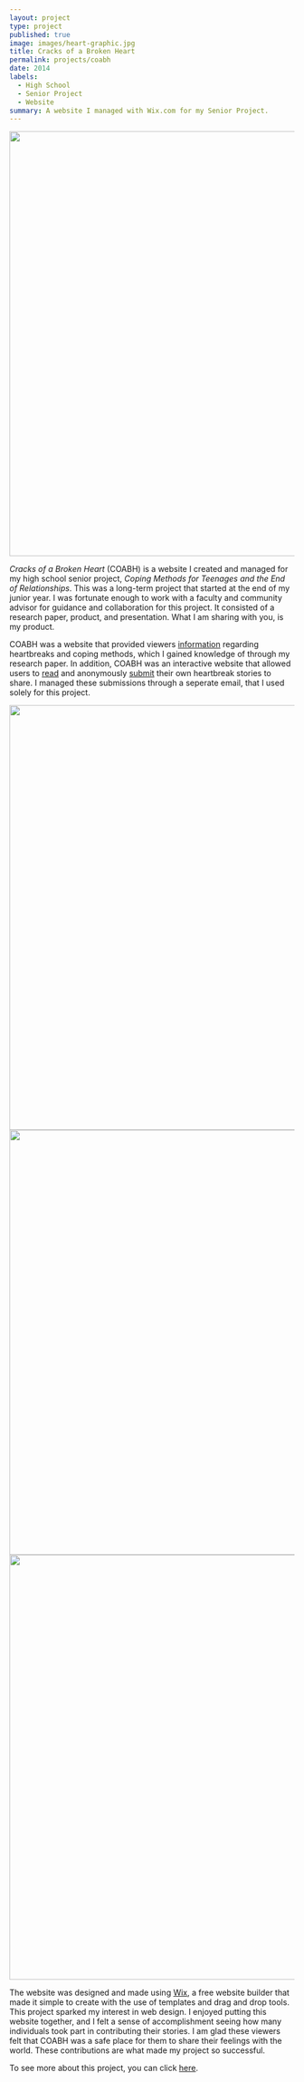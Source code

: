 ```yaml
---
layout: project
type: project
published: true
image: images/heart-graphic.jpg
title: Cracks of a Broken Heart
permalink: projects/coabh
date: 2014
labels:
  - High School
  - Senior Project
  - Website
summary: A website I managed with Wix.com for my Senior Project.
---
```


<img src="../images/coabh-homepage.png" width="750">

*Cracks of a Broken Heart* (COABH) is a website I created and managed for my high school senior project, *Coping Methods for Teenages and the End of Relationships*. This was a long-term project that started at the end of my junior year. I was fortunate enough to work with a faculty and community advisor for guidance and collaboration for this project. It consisted of a research paper, product, and presentation. What I am sharing with you, is my product. 

COABH was a website that provided viewers [information](http://cracksofabrokenheart.wixsite.com/coabh/research) regarding heartbreaks and coping methods, which I gained knowledge of through my research paper. In addition, COABH was an interactive website that allowed users to [read](http://cracksofabrokenheart.wixsite.com/coabh/stories) and anonymously [submit](http://cracksofabrokenheart.wixsite.com/coabh/submit) their own heartbreak stories to share. I managed these submissions through a seperate email, that I used solely for this project.

<img src="../images/coabh-info.png" width="750">
<img src="../images/coabh-stories.png" width="750">
<img src="../images/coabh-submit.png" width="750">

The website was designed and made using [Wix](https://www.wix.com/), a free website builder that made it simple to create with the use of templates and drag and drop tools. This project sparked my interest in web design. I enjoyed putting this website together, and I felt a sense of accomplishment seeing how many individuals took part in contributing their stories. I am glad these viewers felt that COABH was a safe place for them to share their feelings with the world. These contributions are what made my project so successful. 

To see more about this project, you can click [here](http://cracksofabrokenheart.wixsite.com/coabh).

<br>
